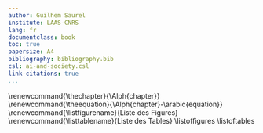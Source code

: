 ```yaml
---
author: Guilhem Saurel
institute: LAAS-CNRS
lang: fr
documentclass: book
toc: true
papersize: A4
bibliography: bibliography.bib
csl: ai-and-society.csl
link-citations: true
...
```


\renewcommand{\thechapter}{\Alph{chapter}}
\renewcommand{\theequation}{\Alph{chapter}-\arabic{equation}}
\renewcommand{\listfigurename}{Liste des Figures}
\renewcommand{\listtablename}{Liste des Tables}
\listoffigures
\listoftables

